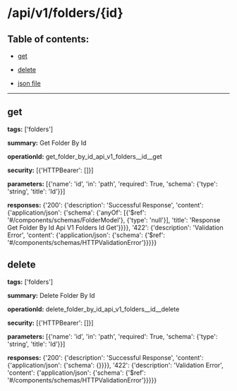 # /api/v1/folders/{id}

## Table of contents:
- [get](#get)

- [delete](#delete)

- [json file](./_api_v1_folders_{id}.json)

---
<a name="get"></a>
## get

**tags:** ['folders']

**summary:** Get Folder By Id

**operationId:** get_folder_by_id_api_v1_folders__id__get

**security:** [{'HTTPBearer': []}]

**parameters:** [{'name': 'id', 'in': 'path', 'required': True, 'schema': {'type': 'string', 'title': 'Id'}}]

**responses:** {'200': {'description': 'Successful Response', 'content': {'application/json': {'schema': {'anyOf': [{'$ref': '#/components/schemas/FolderModel'}, {'type': 'null'}], 'title': 'Response Get Folder By Id Api V1 Folders  Id  Get'}}}}, '422': {'description': 'Validation Error', 'content': {'application/json': {'schema': {'$ref': '#/components/schemas/HTTPValidationError'}}}}}

<a name="delete"></a>
## delete

**tags:** ['folders']

**summary:** Delete Folder By Id

**operationId:** delete_folder_by_id_api_v1_folders__id__delete

**security:** [{'HTTPBearer': []}]

**parameters:** [{'name': 'id', 'in': 'path', 'required': True, 'schema': {'type': 'string', 'title': 'Id'}}]

**responses:** {'200': {'description': 'Successful Response', 'content': {'application/json': {'schema': {}}}}, '422': {'description': 'Validation Error', 'content': {'application/json': {'schema': {'$ref': '#/components/schemas/HTTPValidationError'}}}}}

